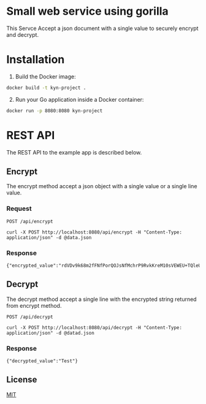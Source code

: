 # Small web service using gorilla 

This Servce Accept a json document with a single value to securely encrypt and decrypt.

# Installation

1) Build the Docker image:

```bash
docker build -t kyn-project .
```
2) Run your Go application inside a Docker container:

```bash
docker run -p 8080:8080 kyn-project
```

# REST API
The REST API to the example app is described below.

## Encrypt
The encrypt method accept a json object with a single value or a single line value.

### Request

`POST /api/encrypt`

    curl -X POST http://localhost:8080/api/encrypt -H "Content-Type: application/json" -d @data.json

### Response

    {"encrypted_value":"rdVDv9k68m2fFNfPorQOJsNfMchrP9RvkKreM10sVEWEU+TQleUU/45KoogJdVOAMXI="}

## Decrypt
The decrypt method accept a single line with the encrypted string returned from encrypt method.

`POST /api/decrypt`

    curl -X POST http://localhost:8080/api/decrypt -H "Content-Type: application/json" -d @datad.json

### Response

    {"decrypted_value":"Test"}


## License

[MIT](https://choosealicense.com/licenses/mit/)
